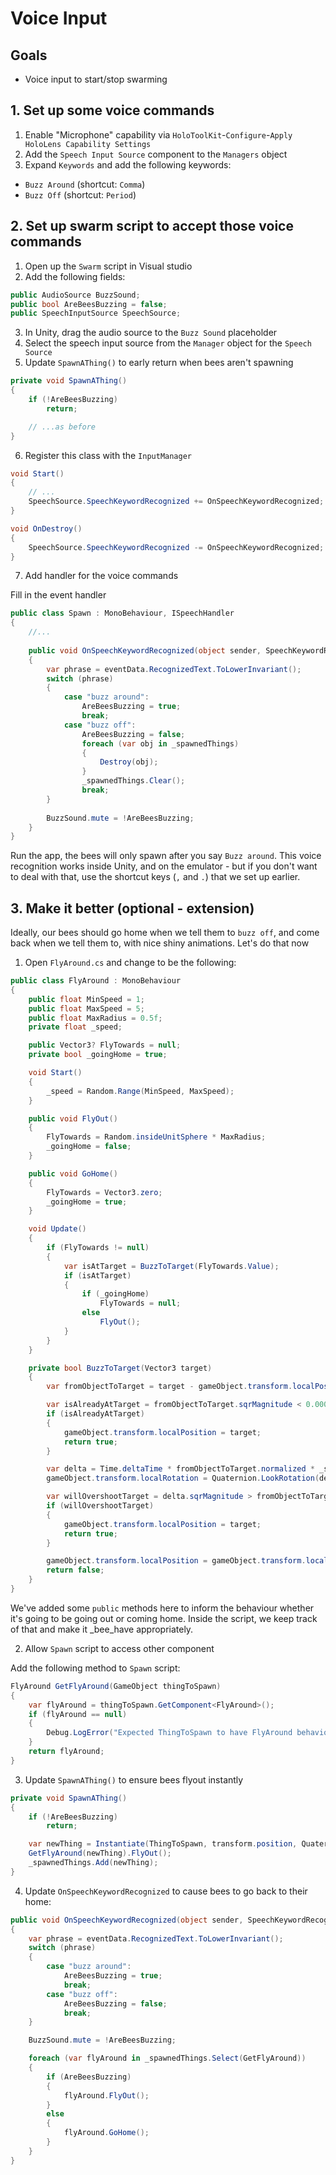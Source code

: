 # Voice Input

## Goals

* Voice input to start/stop swarming

## 1. Set up some voice commands

1. Enable "Microphone" capability via `HoloToolKit`-`Configure`-`Apply HoloLens Capability Settings`
2. Add the `Speech Input Source` component to the `Managers` object
3. Expand `Keywords` and add the following keywords:
  * `Buzz Around` (shortcut: `Comma`)
  * `Buzz Off` (shortcut: `Period`)

## 2. Set up swarm script to accept those voice commands

1. Open up the `Swarm` script in Visual studio
2. Add the following fields:

```cs
public AudioSource BuzzSound;
public bool AreBeesBuzzing = false;
public SpeechInputSource SpeechSource;
```

3. In Unity, drag the audio source to the `Buzz Sound` placeholder
4. Select the speech input source from the `Manager` object for the `Speech Source`
5. Update `SpawnAThing()` to early return when bees aren't spawning

```cs
private void SpawnAThing()
{
    if (!AreBeesBuzzing)
        return;

    // ...as before
}
```

6. Register this class with the `InputManager`

```cs
void Start()
{
    // ... 
    SpeechSource.SpeechKeywordRecognized += OnSpeechKeywordRecognized;
}

void OnDestroy()
{
    SpeechSource.SpeechKeywordRecognized -= OnSpeechKeywordRecognized;
}
```

7. Add handler for the voice commands

Fill in the event handler

```cs
public class Spawn : MonoBehaviour, ISpeechHandler
{
    //...
    
    public void OnSpeechKeywordRecognized(object sender, SpeechKeywordRecognizedEventArgs eventData)
    {
        var phrase = eventData.RecognizedText.ToLowerInvariant();
        switch (phrase)
        {
            case "buzz around":
                AreBeesBuzzing = true;
                break;
            case "buzz off":
                AreBeesBuzzing = false;
                foreach (var obj in _spawnedThings)
                {
                    Destroy(obj);
                }
                _spawnedThings.Clear();
                break;
        }
        
        BuzzSound.mute = !AreBeesBuzzing;
    }
}
```

Run the app, the bees will only spawn after you say `Buzz around`.  This voice recognition works inside Unity, and on the emulator - but if you don't want to deal with that, use the shortcut keys (`,` and `.`) that we set up earlier.

## 3. Make it better (optional - extension)

Ideally, our bees should go home when we tell them to `buzz off`, and come back when we tell them to, with nice shiny animations.  Let's do that now

1. Open `FlyAround.cs` and change to be the following:

```cs
public class FlyAround : MonoBehaviour
{
    public float MinSpeed = 1;
    public float MaxSpeed = 5;
    public float MaxRadius = 0.5f;
    private float _speed;

    public Vector3? FlyTowards = null;
    private bool _goingHome = true;

    void Start()
    {
        _speed = Random.Range(MinSpeed, MaxSpeed);
    }

    public void FlyOut()
    {
        FlyTowards = Random.insideUnitSphere * MaxRadius;
        _goingHome = false;
    }

    public void GoHome()
    {
        FlyTowards = Vector3.zero;
        _goingHome = true;
    }

    void Update()
    {
        if (FlyTowards != null)
        {
            var isAtTarget = BuzzToTarget(FlyTowards.Value);
            if (isAtTarget)
            {
                if (_goingHome)
                    FlyTowards = null;
                else
                    FlyOut();
            }
        }
    }

    private bool BuzzToTarget(Vector3 target)
    {
        var fromObjectToTarget = target - gameObject.transform.localPosition;

        var isAlreadyAtTarget = fromObjectToTarget.sqrMagnitude < 0.0001f;
        if (isAlreadyAtTarget)
        {
            gameObject.transform.localPosition = target;
            return true;
        }

        var delta = Time.deltaTime * fromObjectToTarget.normalized * _speed;
        gameObject.transform.localRotation = Quaternion.LookRotation(delta.normalized);

        var willOvershootTarget = delta.sqrMagnitude > fromObjectToTarget.sqrMagnitude;
        if (willOvershootTarget)
        {
            gameObject.transform.localPosition = target;
            return true;
        }

        gameObject.transform.localPosition = gameObject.transform.localPosition + delta;
        return false;
    }
}
```

We've added some `public` methods here to inform the behaviour whether it's going to be going out or coming home.  Inside the script, we keep track of that and make it _bee_have appropriately.

2. Allow `Spawn` script to access other component

Add the following method to `Spawn` script:

```cs
FlyAround GetFlyAround(GameObject thingToSpawn)
{
    var flyAround = thingToSpawn.GetComponent<FlyAround>();
    if (flyAround == null)
    {
        Debug.LogError("Expected ThingToSpawn to have FlyAround behaviour, but it did not.");
    }
    return flyAround;
}
````

3. Update `SpawnAThing()` to ensure bees flyout instantly

```cs
private void SpawnAThing()
{
    if (!AreBeesBuzzing)
        return;

    var newThing = Instantiate(ThingToSpawn, transform.position, Quaternion.identity, gameObject.transform);
    GetFlyAround(newThing).FlyOut();
    _spawnedThings.Add(newThing);
}
```

4. Update `OnSpeechKeywordRecognized` to cause bees to go back to their home:

```cs
public void OnSpeechKeywordRecognized(object sender, SpeechKeywordRecognizedEventArgs eventData)
{
    var phrase = eventData.RecognizedText.ToLowerInvariant();
    switch (phrase)
    {
        case "buzz around":
            AreBeesBuzzing = true;
            break;
        case "buzz off":
            AreBeesBuzzing = false;
            break;
    }

    BuzzSound.mute = !AreBeesBuzzing;

    foreach (var flyAround in _spawnedThings.Select(GetFlyAround))
    {
        if (AreBeesBuzzing)
        {
            flyAround.FlyOut();
        }
        else
        {
            flyAround.GoHome();
        }
    }
}
```